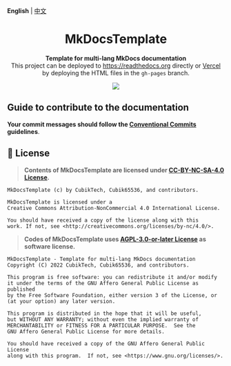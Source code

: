 **English** | [中文](README-zh.md)

<h1 align="center">MkDocsTemplate</h1>

<p align="center"> 
  <b>Template for multi-lang MkDocs documentation</b>
  <br/>
  This project can be deployed to <a href="https://readthedocs.org">https://readthedocs.org</a> directly or <a href="https://vercel.com">Vercel</a> by deploying the HTML files in the <code>gh-pages</code> branch.
</p>

<p align="center">
  <a href="LICENSE">
    <img src="https://img.shields.io/badge/License-CC--BY--NC--SA--4.0-important?style=for-the-badge" />
  </a>
</p>

## Guide to contribute to the documentation

**Your commit messages should follow the [Conventional Commits](https://www.conventionalcommits.org/en/v1.0.0/) guidelines**.

## 📜 License

> **Contents of MkDocsTemplate are licensed under [CC-BY-NC-SA-4.0 License](LICENSE).**

``` text
MkDocsTemplate (c) by CubikTech, Cubik65536, and contributors.

MkDocsTemplate is licensed under a
Creative Commons Attribution-NonCommercial 4.0 International License.

You should have received a copy of the license along with this
work. If not, see <http://creativecommons.org/licenses/by-nc/4.0/>.
```

> **Codes of MkDocsTemplate uses [AGPL-3.0-or-later License](LICENSE.CODE) as software license.**

``` text
MkDocsTemplate - Template for multi-lang MkDocs documentation
Copyright (C) 2022 CubikTech, Cubik65536, and contributors.

This program is free software: you can redistribute it and/or modify
it under the terms of the GNU Affero General Public License as published
by the Free Software Foundation, either version 3 of the License, or
(at your option) any later version.

This program is distributed in the hope that it will be useful,
but WITHOUT ANY WARRANTY; without even the implied warranty of
MERCHANTABILITY or FITNESS FOR A PARTICULAR PURPOSE.  See the
GNU Affero General Public License for more details.

You should have received a copy of the GNU Affero General Public License
along with this program.  If not, see <https://www.gnu.org/licenses/>.
```
